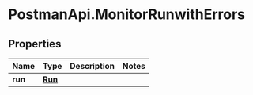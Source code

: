 # PostmanApi.MonitorRunwithErrors

## Properties

Name | Type | Description | Notes
------------ | ------------- | ------------- | -------------
**run** | [**Run**](Run.md) |  | 


